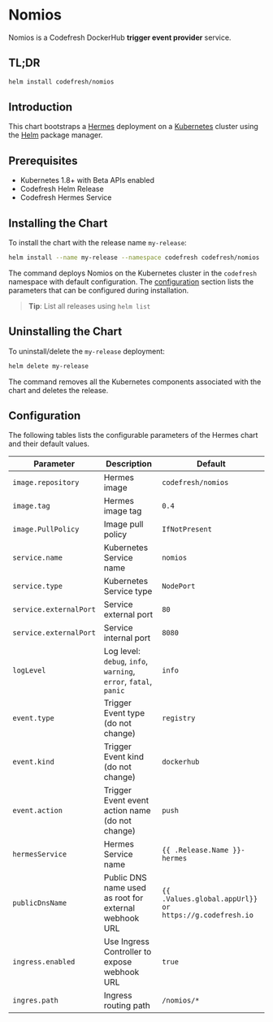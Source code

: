 # Nomios

Nomios is a Codefresh DockerHub **trigger event provider** service.

## TL;DR

```sh
helm install codefresh/nomios
```

## Introduction

This chart bootstraps a [Hermes](https://github.com/codefresh-io/nomios) deployment on a [Kubernetes](http://kubernetes.io) cluster using the [Helm](https://helm.sh) package manager.

## Prerequisites

- Kubernetes 1.8+ with Beta APIs enabled
- Codefresh Helm Release
- Codefresh Hermes Service

## Installing the Chart

To install the chart with the release name `my-release`:

```sh
helm install --name my-release --namespace codefresh codefresh/nomios
```

The command deploys Nomios on the Kubernetes cluster in the `codefresh` namespace with default configuration. The [configuration](#configuration) section lists the parameters that can be configured during installation.

> **Tip**: List all releases using `helm list`

## Uninstalling the Chart

To uninstall/delete the `my-release` deployment:

```sh
helm delete my-release
```

The command removes all the Kubernetes components associated with the chart and deletes the release.

## Configuration

The following tables lists the configurable parameters of the Hermes chart and their default values.

| Parameter              | Description                                                      | Default                                                |
| ---------------------- | ---------------------------------------------------------------- | ------------------------------------------------------ |
| `image.repository`     | Hermes image                                                     | `codefresh/nomios`                                     |
| `image.tag`            | Hermes image tag                                                 | `0.4`                                                  |
| `image.PullPolicy`     | Image pull policy                                                | `IfNotPresent`                                         |
| `service.name`         | Kubernetes Service name                                          | `nomios`                                               |
| `service.type`         | Kubernetes Service type                                          | `NodePort`                                             |
| `service.externalPort` | Service external port                                            | `80`                                                   |
| `service.externalPort` | Service internal port                                            | `8080`                                                 |
| `logLevel`             | Log level: `debug`, `info`, `warning`, `error`, `fatal`, `panic` | `info`                                                 |
| `event.type`           | Trigger Event type (do not change)                               | `registry`                                             |
| `event.kind`           | Trigger Event kind (do not change)                               | `dockerhub`                                            |
| `event.action`         | Trigger Event event action name (do not change)                  | `push`                                                 |
| `hermesService`        | Hermes Service name                                              | `{{ .Release.Name }}-hermes`                           |
| `publicDnsName`        | Public DNS name used as root for external webhook URL            | `{{ .Values.global.appUrl}} or https://g.codefresh.io` |
| `ingress.enabled`      | Use Ingress Controller to expose webhook URL                     | `true`                                                 |
| `ingres.path`          | Ingress routing path                                             | `/nomios/*`                                            |
